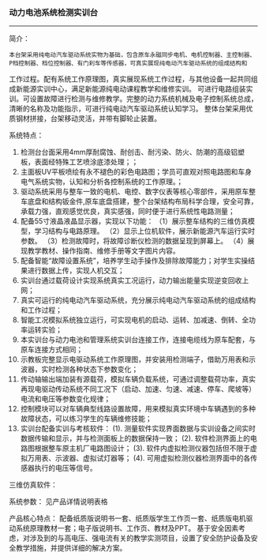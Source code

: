 
###  动力电池系统检测实训台
-----------------------------------------------------------------

简介：

    本台架采用纯电动汽车驱动系统实物为基础，包含原车永磁同步电机、电机控制器、主控制器、P档控制器、档位控制器、有门刹车等传感器，可真实展现纯电动汽车驱动系统的组成结构和
工作过程。配有系统工作原理图，真实展现系统工作过程，与其他设备一起共同组成新能源实训中心，满足新能源纯电动课程教学和维修实训。
    可进行电路组装实训。可设置故障进行检测与维修教学。完整的动力系统机械及电子控制系统总成，清晰的名称及功能指示，可进行纯电动汽车驱动系统认知学习。
    整体台架采用优质钢材拼接，台架移动灵活，并带有脚轮止装置。

系统特点：
1. 检测台台面采用4mm厚耐腐蚀、耐创击、耐污染、防火、防潮的高级铝塑板，表面经特殊工艺喷涂底漆处理；；
2. 主面板UV平板喷绘有永不褪色的彩色电路图；学员可直观对照电路图和车身电气系统实物，认知和分析各控制系统的工作原理。；
3. 驱动系统采用与整车一致的电机、电控、数字仪表等核心零部件，采用原车整车底盘和结构钣金件,原车底盘搭建，整个台架结构布局科学合理，安全可靠，承载力强，直观感觉优良，真实感强，同时便于进行系统性电路测量；
4. 配备55寸液晶液晶显示器，实现以下功能：
  （1）展示整车结构的三维仿真模型，学习结构与电路原理。
  （2）显示上位机软件，展示新能源汽车运行实时参数。
  （3）检测故障时，将故障诊断仪检测的数据呈现到屏幕上。
  （4）展现教学教材、操作指南、维修手册等文字图片内容。
5. 配备智能“故障设置系统”，培养学生动手操作及排除故障能力；对学生实操结果进行数据上传，实现人机交互；
6. 实训台通过载荷设计实现系统真实工况运行，动力输出能量实现逆变回收上网；
7. 真实可运行的纯电动汽车驱动系统，充分展示纯电动汽车驱动系统的组成结构和工作过程；
8. 智能工况模拟系统独立运行，可实现电机的启动、运转、加减速、倒转、全功率运转实验；
9. 本实训台与动力电池和管理系统实训台连接工作，连接电缆线为原车配套，与原车连接方式相同；
10. 示教板完整显示电驱动系统工作原理图，并安装用检测端子，借助万用表和示波器，实时检测各种状态下参数变化；
11. 传动轴输出端加装有源载荷，模拟车辆负载系统，可通过调整载荷功率，真实再现电驱动传动系统不同工况下（启动、加速、匀速、减速、停车、爬坡等）电流和电压等参数变化规律；
12. 控制模块可以对车辆典型线路设置故障，用来模拟真实环境中车辆遇到的多种故障状态，可以练习学生的车辆维修技能；
13.	实训台配备实训与考核软件：
    (1). 测量软件实现界面数据与实训设备之间实时数据传输和显示，并与检测面板上的数据保持一致；
    (2). 软件检测界面上的电路图根据整车原主机厂电路图设计；
    (3). 软件内虚拟检测仪器包括但不限于虚拟万用表、示波器、虚拟试灯器等；
    (4). 可用虚拟检测仪器检测界面中的各传感器执行的电压等信号。


三维仿真软件：

系统参数：
      见产品详情说明表格


产品核心特点：
  配备纸质版说明书一套、纸质版学生工作页一套、纸质版电机驱动系统原理教材一套；电子版说明书、工作页、教材及PPT。
  基于安全因素考虑，对涉及到的与高电压、强电流有关的教学实测项目，设置了安全防护设备及安全教学措施，并提供详细的解决方案。
